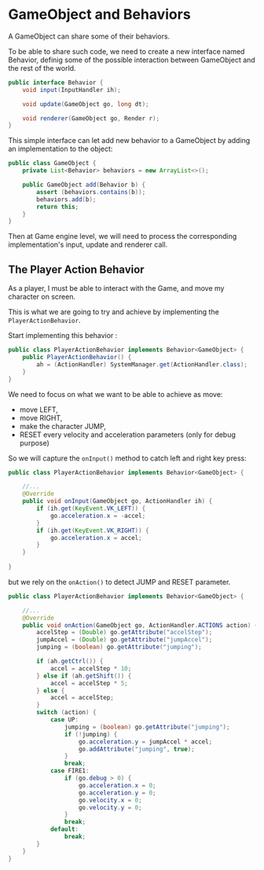 # GameObject and Behaviors

A GameObject can share some of their behaviors.

To be able to share such code, we need to create a new interface named Behavior, definig some of the possible
interaction between GameObject and the rest of the world.

```java
public interface Behavior {
    void input(InputHandler ih);

    void update(GameObject go, long dt);

    void renderer(GameObject go, Render r);
}
```

This simple interface can let add new behavior to a GameObject by adding an implementation to the object:

```java
public class GameObject {
    private List<Behavior> behaviors = new ArrayList<>();

    public GameObject add(Behavior b) {
        assert (behaviors.contains(b));
        behaviors.add(b);
        return this;
    }
}
```

Then at Game engine level, we will need to process the corresponding implementation's input, update and renderer call.

## The Player Action Behavior

As a player, I must be able to interact with the Game, and move my character on screen.

This is what we are going to try and achieve by implementing the `PlayerActionBehavior`.

Start implementing this behavior :

```java
public class PlayerActionBehavior implements Behavior<GameObject> {
    public PlayerActionBehavior() {
        ah = (ActionHandler) SystemManager.get(ActionHandler.class);
    }
}
```

We need to focus on what we want to be able to achieve as move:

- move LEFT,
- move RIGHT,
- make the character JUMP,
- RESET every velocity and acceleration parameters (only for debug purpose)

So we will capture the `onInput()` method to catch left and right key press:

```java
public class PlayerActionBehavior implements Behavior<GameObject> {

    //...
    @Override
    public void onInput(GameObject go, ActionHandler ih) {
        if (ih.get(KeyEvent.VK_LEFT)) {
            go.acceleration.x = -accel;
        }
        if (ih.get(KeyEvent.VK_RIGHT)) {
            go.acceleration.x = accel;
        }
    }
    
}
```

but we rely on the `onAction()` to detect JUMP and RESET parameter.

```java
public class PlayerActionBehavior implements Behavior<GameObject> {

    //...
    @Override
    public void onAction(GameObject go, ActionHandler.ACTIONS action) {
        accelStep = (Double) go.getAttribute("accelStep");
        jumpAccel = (Double) go.getAttribute("jumpAccel");
        jumping = (boolean) go.getAttribute("jumping");

        if (ah.getCtrl()) {
            accel = accelStep * 10;
        } else if (ah.getShift()) {
            accel = accelStep * 5;
        } else {
            accel = accelStep;
        }
        switch (action) {
            case UP:
                jumping = (boolean) go.getAttribute("jumping");
                if (!jumping) {
                    go.acceleration.y = jumpAccel * accel;
                    go.addAttribute("jumping", true);
                }
                break;
            case FIRE1:
                if (go.debug > 0) {
                    go.acceleration.x = 0;
                    go.acceleration.y = 0;
                    go.velocity.x = 0;
                    go.velocity.y = 0;
                }
                break;
            default:
                break;
        }
    }
}
```